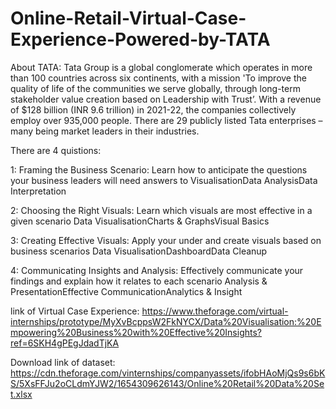# Online-Retail-Virtual-Case-Experience-Powered-by-TATA

About TATA:
Tata Group is a global conglomerate which operates in more than 100 countries across six continents, 
with a mission 'To improve the quality of life of the communities we serve globally, 
through long-term stakeholder value creation based on Leadership with Trust’. 
With a revenue of $128 billion (INR 9.6 trillion) in 2021-22, the companies collectively employ over 935,000 people. 
There are 29 publicly listed Tata enterprises – many being market leaders in their industries. 


There are 4 quistions:

1: Framing the Business Scenario:
Learn how to anticipate the questions your business leaders will need answers to
VisualisationData AnalysisData Interpretation

2: Choosing the Right Visuals:
Learn which visuals are most effective in a given scenario
Data VisualisationCharts & GraphsVisual Basics

3: Creating Effective Visuals:
Apply your under and create visuals based on business scenarios
Data VisualisationDashboardData Cleanup

4: Communicating Insights and Analysis:
Effectively communicate your findings and explain how it relates to each scenario
Analysis & PresentationEffective CommunicationAnalytics & Insight


link of Virtual Case Experience: https://www.theforage.com/virtual-internships/prototype/MyXvBcppsW2FkNYCX/Data%20Visualisation:%20Empowering%20Business%20with%20Effective%20Insights?ref=6SKH4gPEgJdadTjKA

Download link of dataset: https://cdn.theforage.com/vinternships/companyassets/ifobHAoMjQs9s6bKS/5XsFFJu2oCLdmYJW2/1654309626143/Online%20Retail%20Data%20Set.xlsx

